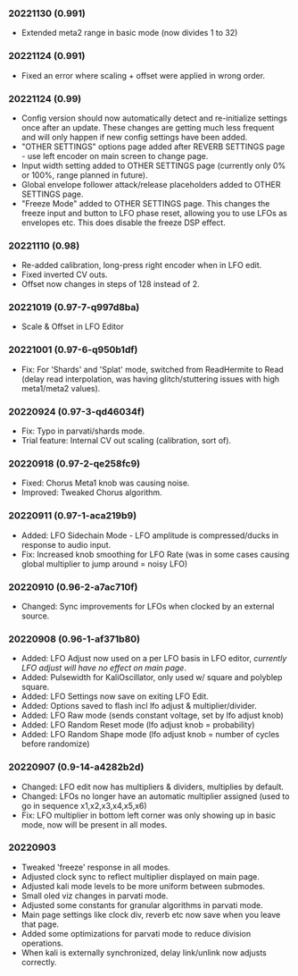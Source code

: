 ### 20221130 (0.991)
* Extended meta2 range in basic mode (now divides 1 to 32) 

### 20221124 (0.991)
* Fixed an error where scaling + offset were applied in wrong order.

### 20221124 (0.99)
* Config version should now automatically detect and re-initialize settings once after an update.  These changes are getting much less frequent and will only happen if new config settings have been added.
* "OTHER SETTINGS" options page added after REVERB SETTINGS page - use left encoder on main screen to change page.
* Input width setting added to OTHER SETTINGS page (currently only 0% or 100%, range planned in future).
* Global envelope follower attack/release placeholders added to OTHER SETTINGS page.
* "Freeze Mode" added to OTHER SETTINGS page. This changes the freeze input and
  button to LFO phase reset, allowing you to use LFOs as envelopes etc. This does disable the freeze DSP effect.
 
### 20221110 (0.98)
* Re-added calibration, long-press right encoder when in LFO edit.
* Fixed inverted CV outs.
* Offset now changes in steps of 128 instead of 2.

### 20221019 (0.97-7-q997d8ba)
* Scale & Offset in LFO Editor

### 20221001 (0.97-6-q950b1df)
* Fix: For 'Shards' and 'Splat' mode, switched from ReadHermite to Read (delay
  read interpolation, was having glitch/stuttering issues with high meta1/meta2 values).

### 20220924 (0.97-3-qd46034f)
* Fix: Typo in parvati/shards mode.
* Trial feature: Internal CV out scaling (calibration, sort of).

### 20220918 (0.97-2-qe258fc9)
* Fixed: Chorus Meta1 knob was causing noise.
* Improved: Tweaked Chorus algorithm.

### 20220911 (0.97-1-aca219b9)
* Added: LFO Sidechain Mode - LFO amplitude is compressed/ducks in response to
  audio input.
* Fix: Increased knob smoothing for LFO Rate (was in some cases causing global multiplier to
  jump around = noisy LFO)

### 20220910 (0.96-2-a7ac710f)
* Changed: Sync improvements for LFOs when clocked by an external source.

### 20220908 (0.96-1-af371b80)
* Added: LFO Adjust now used on a per LFO basis in LFO editor, *currently LFO adjust will have no effect on main page*.
* Added: Pulsewidth for KaliOscillator, only used w/ square and polyblep square.
* Added: LFO Settings now save on exiting LFO Edit.
* Added: Options saved to flash incl lfo adjust & multiplier/divider.
* Added: LFO Raw mode (sends constant voltage, set by lfo adjust knob)
* Added: LFO Random Reset mode (lfo adjust knob = probability)
* Added: LFO Random Shape mode (lfo adjust knob = number of cycles before randomize)
 
### 20220907 (0.9-14-a4282b2d)
* Changed: LFO edit now has multipliers & dividers, multiplies by default.
* Changed: LFOs no longer have an automatic multiplier assigned (used to go in
  sequence x1,x2,x3,x4,x5,x6)
* Fix: LFO multiplier in bottom left corner was only showing up in basic mode,
  now will be present in all modes.

### 20220903
* Tweaked 'freeze' response in all modes.
* Adjusted clock sync to reflect multiplier displayed on main page.
* Adjusted kali mode levels to be more uniform between submodes.
* Small oled viz changes in parvati mode.
* Adjusted some constants for granular algorithms in parvati mode.
* Main page settings like clock div, reverb etc now save when you leave that
  page.
* Added some optimizations for parvati mode to reduce division operations.
* When kali is externally synchronized, delay link/unlink now adjusts 
  correctly.

